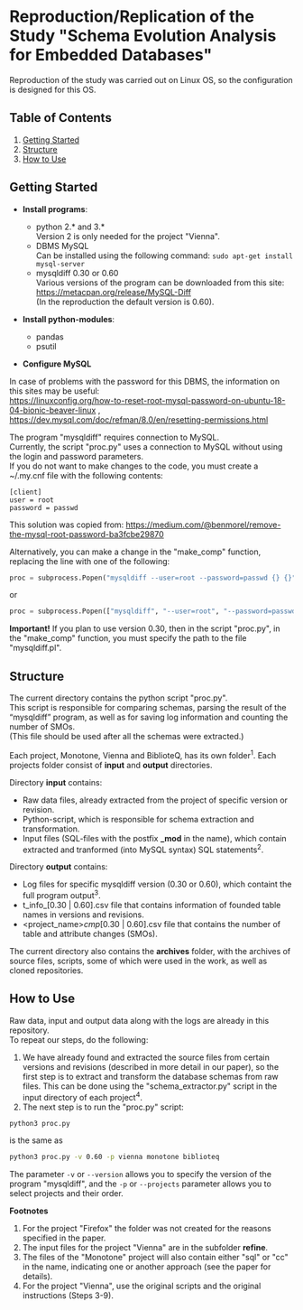 # Reproduction/Replication of the Study "Schema Evolution Analysis for Embedded Databases"
Reproduction of the study was carried out on Linux OS, so the configuration is designed for this OS.

## Table of Contents

1. [Getting Started](#getting-started)
2. [Structure](#structure)
3. [How to Use](#how-to-use)


## Getting Started

* **Install programs**:
   * python 2.* and 3.*<br/>
Version 2 is only needed for the project "Vienna".
   * DBMS MySQL<br/>
Can be installed using the following command: `sudo apt-get install mysql-server`
   * mysqldiff 0.30 or 0.60<br/>
Various versions of the program can be downloaded from this site: https://metacpan.org/release/MySQL-Diff<br/>
(In the reproduction the default version is 0.60).


* **Install python-modules**:
   * pandas
   * psutil


* **Configure MySQL**<br/>

In case of problems with the password for this DBMS, the information on this sites may be useful:<br/>
https://linuxconfig.org/how-to-reset-root-mysql-password-on-ubuntu-18-04-bionic-beaver-linux ,<br/>
https://dev.mysql.com/doc/refman/8.0/en/resetting-permissions.html

The program "mysqldiff" requires connection to MySQL.<br/>
Currently, the script "proc.py" uses a connection to MySQL without using the login and password parameters.<br/>
If you do not want to make changes to the code, you must create a ~/.my.cnf file with the following contents:
```
[client]
user = root
password = passwd
```
This solution was copied from: https://medium.com/@benmorel/remove-the-mysql-root-password-ba3fcbe29870<br/>

Alternatively, you can make a change in the "make_comp" function, replacing the line with one of the following:
```python
proc = subprocess.Popen("mysqldiff --user=root --password=passwd {} {}".format(file_1, file_2), shell=True,
```
or
```python
proc = subprocess.Popen(["mysqldiff", "--user=root", "--password=passwd", file_1, file_2],
```

**Important!**
If you plan to use version 0.30, then in the script "proc.py", in the "make_comp" function, you must specify the path to the file "mysqldiff.pl".


## Structure

The current directory contains the python script "proc.py".<br/>
This script is responsible for comparing schemas, parsing the result of the “mysqldiff” program, as well as for saving log information and counting the number of SMOs.<br/>
(This file should be used after all the schemas were extracted.)

Each project, Monotone, Vienna and BiblioteQ, has its own folder<sup>1</sup>.
Each projects folder consist of __input__ and __output__ directories.

Directory __input__ contains:
   * Raw data files, already extracted from the project of specific version or revision.
   * Python-script, which is responsible for schema extraction and transformation.
   * Input files (SQL-files with the postfix **_mod** in the name), which contain extracted and tranformed (into MySQL syntax) SQL statements<sup>2</sup>.

Directory __output__ contains:
   * Log files for specific mysqldiff version (0.30 or 0.60), which containt the full program output<sup>3</sup>.
   * t_info_[0.30 | 0.60].csv file that contains information of founded table names in versions and revisions.
   * <project_name>_cmp_[0.30 | 0.60].csv file that contains the number of table and attribute changes (SMOs).

The current directory also contains the __archives__ folder, with the archives of source files, scripts, some of which were used in the work, as well as cloned repositories.

## How to Use

Raw data, input and output data along with the logs are already in this repository.<br/>
To repeat our steps, do the following:<br/>
   1. We have already found and extracted the source files from certain versions and revisions (described in more detail in our paper), so the first step is to extract and transform the database schemas from raw files.
This can be done using the "schema_extractor.py" script in the input directory of each project<sup>4</sup>.
   2. The next step is to run the "proc.py" script:
```bash
python3 proc.py
```
is the same as
```bash
python3 proc.py -v 0.60 -p vienna monotone biblioteq
```
The parameter `-v` or `--version` allows you to specify the version of the program "mysqldiff", and the `-p` or `--projects` parameter allows you to select projects and their order.


__Footnotes__
1. For the project "Firefox" the folder was not created for the reasons specified in the paper.
2. The input files for the project "Vienna" are in the subfolder __refine__.
3. The files of the "Monotone" project will also contain either "sql" or "cc" in the name, indicating one or another approach (see the paper for details).
4. For the project "Vienna", use the original scripts and the original instructions (Steps 3-9).
